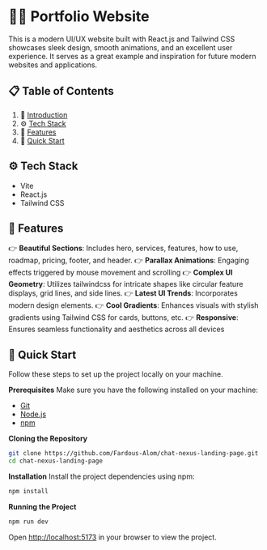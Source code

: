 # 🧑‍🦰 <a name="introduction">Portfolio Website</a>
This is a modern UI/UX website built with React.js and Tailwind CSS showcases sleek design, smooth animations, and an excellent user experience. It serves as a great example and inspiration for future modern websites and applications.

## 📋 <a name="table">Table of Contents</a>
1. 🤖 [Introduction](#introduction)
2. ⚙️ [Tech Stack](#tech-stack)
3. 🔋 [Features](#features)
4. 🤸 [Quick Start](#quick-start)

## <a name="tech-stack">⚙️ Tech Stack</a>
- Vite
- React.js
- Tailwind CSS

## <a name="features">🔋 Features</a>
👉 **Beautiful Sections**: Includes hero, services, features, how to use, roadmap, pricing, footer, and header.
👉 **Parallax Animations**: Engaging effects triggered by mouse movement and scrolling
👉 **Complex UI Geometry**: Utilizes tailwindcss for intricate shapes like circular feature displays, grid lines, and side lines.
👉 **Latest UI Trends**: Incorporates modern design elements.
👉 **Cool Gradients**: Enhances visuals with stylish gradients using Tailwind CSS for cards, buttons, etc.
👉 **Responsive**: Ensures seamless functionality and aesthetics across all devices

## <a name="quick-start">🤸 Quick Start</a>
Follow these steps to set up the project locally on your machine.

**Prerequisites**
Make sure you have the following installed on your machine:
- [Git](https://git-scm.com/)
- [Node.js](https://nodejs.org/en)
- [npm](https://www.npmjs.com/)

**Cloning the Repository**
```bash
git clone https://github.com/Fardous-Alom/chat-nexus-landing-page.git
cd chat-nexus-landing-page
```

**Installation**
Install the project dependencies using npm:
```bash
npm install
```

**Running the Project**
```bash
npm run dev
```
Open [http://localhost:5173](http://localhost:5173) in your browser to view the project.